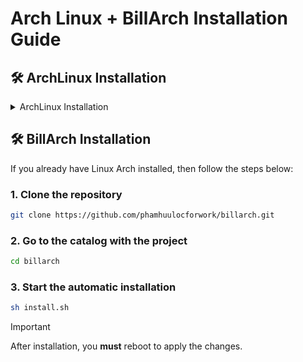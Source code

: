 # Arch Linux + BillArch Installation Guide

## 🛠 ArchLinux Installation

<details>

<summary>ArchLinux Installation</summary>

This guide walks you through installing Arch Linux using the `archinstall` script with a minimal desktop profile.

## Prerequisites

BillArch

- A computer with UEFI firmware
- At least 2GB RAM and 20GB storage
- Stable internet connection
- USB drive (4GB minimum)

## Step 1: Create Bootable USB

### Download Required Files

1. Download the latest Arch Linux ISO from the [official website](https://archlinux.org/download/)
2. Download [refus](https://rufus.ie/)

### Create Bootable USB

1. Insert your USB drive into your computer.
2. Open Rufus.
3. In Rufus, select your USB drive under "Device".
4. Under "Boot selection", click "SELECT" and choose the downloaded Arch Linux ISO file.
5. Leave the default options (Partition scheme: GPT, File system: FAT32) unless you have specific requirements.
6. Click "START" and confirm any prompts to begin writing the ISO to the USB drive.
7. Wait for Rufus to finish creating the bootable USB.

## Step 2: Boot from USB

1. Insert the USB drive and restart your computer.
2. Press the boot menu key (usually F12, F2, or Del) during startup.
3. Select your USB drive from the boot menu.
4. The Arch Linux boot menu will appear—select "Boot Arch Linux (x86_64)" or the default option to start the installer.

## Step 3: Connect to Internet

### Wired Connection

Wired connections work automatically - no configuration needed.

### Wireless Connection

Use the `iwctl` utility for WiFi setup:

```sh [sh]
iwctl
```

From the `[iwd]#` prompt, list available devices and connect:

```sh [sh]
[iwd]# device list
[iwd]# station wlan0 scan
[iwd]# station wlan0 get-networks
[iwd]# station wlan0 connect "Your-WiFi-Name"
```

Enter your WiFi password when prompted, then exit with `Ctrl+D` or

```sh [sh]
exit
```

### Verify Connection

```sh [sh]
ping -c 3 archlinux.org
```

## Step 4: Prepare Disk Partitions

### View Available Disks

```sh [sh]
lsblk
```

### Create Partitions

Use `cfdisk` to create partitions:

```sh [sh]
cfdisk /dev/nvme0nX  # Replace X with your disk letter
```

Create these three partitions:

| Partition        | Size      | Type             | Purpose        |
| ---------------- | --------- | ---------------- | -------------- |
| `/dev/nvme0n1p1` | 512MB     | EFI System       | Boot partition |
| `/dev/nvme0n1p2` | Remaining | Linux filesystem | Root partition |

### Format Partitions

Replace `/dev/nvme0n1p#` with your actual partition paths:

```sh [sh]
# Format root partition
mkfs.ext4 /dev/nvme0n1p2

# Format EFI partition
mkfs.vfat -F32 /dev/nvme0n1p1
```

### Mount Partitions

```sh [sh]
mount /dev/nvme0n1p2 /mnt
mkdir /mnt/boot
mount /dev/nvme0n1p1 /mnt/boot
```

## Step 5: Update System and Launch Installer

```sh [sh]
# Update package database and install latest archinstall
pacman -Sy archinstall archlinux-keyring

# Launch the installer
archinstall
```

## Step 6: Configure Installation

The `archinstall` script will present a menu. Configure each option:

### Required Settings

1. **Locales**

   - Keyboard layout: Select your keyboard layout
   - Locale language: Choose your language (e.g., en_US)
   - Locale encoding: UTF-8 (default)

2. **Mirrors**

   - Select mirror region closest to your location

3. **Disk configuration**

   - Choose "Partitioning"
   - Select "Pre-mounted configuration"
   - Enter mount point: `/mnt`

4. **Swap**

   - Enable if you created a swap partition

5. **Bootloader**

   - Recommended: `grub` for broader compatibility
   - Alternative: `systemd-bootctl` for UEFI systems

6. **Hostname**

   - Enter a name for your computer (e.g., `arch`)

7. **Root password**

   - Set a strong password for the root account

8. **User account**
   - Create a regular user account
   - Add to user account to sudo group access

### Profile and Software

9. **Profile**

   - Select "Type" → "Minimal"
   - This installs a base system without desktop environment

10. **Audio**

    - Select "Pipewire" (modern audio system)

11. **Kernels**

    - Keep default "linux" kernel
    - Add "linux-lts" for stability if desired

12. **Network configuration**

    - Select "Use NetworkManager"

13. **Additional packages**

    - Add essential packages: `git nano`

14. **Optional repositories**
    - Enable `multilib` for 32-bit application support

### Final Settings

15. **Timezone**

    - Select your timezone

16. **Automatic time sync (NTP)**
    - Leave enabled (recommended)

## Step 7: Install System

1. Review all settings carefully
2. Select "Install" to begin the installation
3. Confirm when prompted
4. Wait for installation to complete (10-30 minutes)

## Step 7.5: Manual GRUB Setup (if archinstall did not configure bootloader)

> **Note:** After completing Step 7 and installing the system, if you are unable to boot into your new Arch Linux installation, you may need to manually set up the GRUB bootloader.
>
> To do this, reboot your computer, boot back into the Arch Linux installation USB, and then chroot into your newly installed system. Once you are in the chroot environment as root, follow the steps below to configure GRUB manually:

1. **Install GRUB and EFI tools:**

   ```sh
   pacman -S grub efibootmgr dosfstools mtools
   ```

2. **Install GRUB for UEFI systems:**

   ```sh
   grub-install --target=x86_64-efi --efi-directory=/boot --bootloader-id=GRUB
   ```

3. **(Optional) Install some useful applications:**

   ```sh
   pacman -S firefox curl flatpak
   ```

4. **Exit chroot and unmount partitions:**

   ```sh
   exit
   umount -lR /mnt
   shutdown now
   ```

5. **After rebooting into your new system:**

   - Edit GRUB configuration if needed:

     ```sh
     sudo nano /etc/default/grub
     ```

   - Connect to Wi-Fi (replace `[wifi_name]` and `"[password]"`):

     ```sh
     sudo nmcli dev wifi connect [wifi_name] password "[password]"
     ```

   - Install `os-prober` to detect other OSes:

     ```sh
     sudo pacman -S os-prober
     ```

   - Regenerate the GRUB configuration:
     ```sh
     sudo grub-mkconfig -o /boot/grub/grub.cfg
     ```

> After these steps, your system should be able to boot properly using GRUB.

### Alternative: rEFInd Boot Manager

If you prefer rEFInd over GRUB as your boot manager:

```sh
pacman -S refind
refind-install
```

## Step 8: Post-Installation

1. When installation completes, remove the USB drive
2. Reboot the system:

   ```sh [sh]
   reboot
   ```

3. Log in with your user account
4. Update the system:
   ```sh [sh]
   sudo pacman -Syu
   ```

## Next Steps

Your minimal Arch Linux system is now ready!

**Congratulations!** 🎉 You've successfully installed Arch Linux and can now proudly say "I use Arch, btw!"

</details>

## 🛠 BillArch Installation

If you already have Linux Arch installed, then follow the steps below:

### 1. Clone the repository

```bash
git clone https://github.com/phamhuulocforwork/billarch.git
```

### 2. Go to the catalog with the project

```bash
cd billarch
```

### 3. Start the automatic installation

```bash
sh install.sh
```

> [!important]
> After installation, you **must** reboot to apply the changes.
